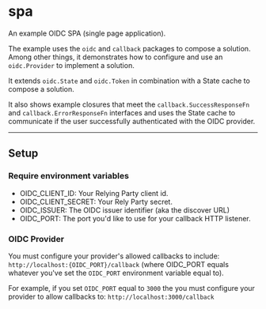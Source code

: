 # spa


An example OIDC SPA (single page application). 

The example uses the `oidc` and `callback` packages to compose a solution. Among
other things, it demonstrates how to configure and use an
`oidc.Provider` to implement a solution. 

It extends `oidc.State` and `oidc.Token` in combination with a State cache to
compose a solution.

It also shows example closures that meet the `callback.SuccessResponseFn` and
`callback.ErrorResponseFn` interfaces and uses the State cache to communicate if
the user successfully authenticated with the OIDC provider.  

<hr>

## Setup
### Require environment variables

* OIDC_CLIENT_ID: Your Relying Party client id.
* OIDC_CLIENT_SECRET: Your Rely Party secret.
* OIDC_ISSUER: The OIDC issuer identifier (aka the discover URL)
* OIDC_PORT: The port you'd like to use for your callback HTTP listener.
### OIDC Provider

You must configure your provider's allowed callbacks to include:
`http://localhost:{OIDC_PORT}/callback` (where OIDC_PORT equals whatever you've set
the `OIDC_PORT` environment variable equal to).   

For example, if you set `OIDC_PORT` equal to
`3000` the you must configure your provider to allow callbacks to: `http://localhost:3000/callback`


